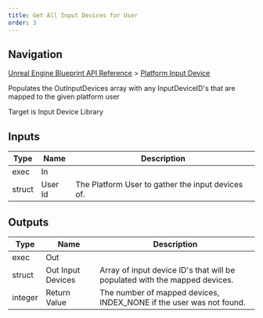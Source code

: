 ```yaml
---
title: Get All Input Devices for User
order: 3
---
```

## Navigation

[Unreal Engine Blueprint API Reference](https://dev.epicgames.com/documentation/en-us/unreal-engine/BlueprintAPI) > [Platform Input Device](https://dev.epicgames.com/documentation/en-us/unreal-engine/BlueprintAPI/PlatformInputDevice)

Populates the OutInputDevices array with any InputDeviceID's that are mapped to the given platform user

Target is Input Device Library

## Inputs

| Type | Name | Description |
| --- | --- | --- |
| exec | In |  |
| struct | User Id | The Platform User to gather the input devices of. |

## Outputs

| Type | Name | Description |
| --- | --- | --- |
| exec | Out |  |
| struct | Out Input Devices | Array of input device ID's that will be populated with the mapped devices. |
| integer | Return Value | The number of mapped devices, INDEX_NONE if the user was not found. |

